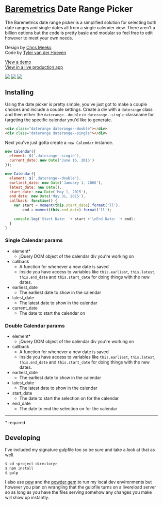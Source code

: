 # [Baremetrics](https://baremetrics.com/) Date Range Picker

The Baremetrics date range picker is a simplified solution for selecting both date ranges and single dates all from a single calender view. There aren't a billion options but the code is pretty basic and modular so feel free to edit however to meet your own needs.

Design by [Chris Meeks](https://dribbble.com/ChrisMeeks)  
Code by [Tyler van der Hoeven](https://github.com/tyvdh)

[View a demo](http://baremetrics.github.io/calendar/)  
[View in a live production app](https://demo.baremetrics.com/)

![](http://tyler.link/bqs5/Screen%20Shot%202015-07-02%20at%201.29.07%20PM.png)
![](http://tyler.link/br0F/Screen%20Shot%202015-07-02%20at%201.29.28%20PM.png)
![](http://tyler.link/bqV5/Screen%20Shot%202015-07-02%20at%201.32.15%20PM.png)

## Installing

Using the date picker is pretty simple, you've just got to make a couple choices and include a couple settings.
Create a div with a `daterange` class and then either the `daterange--double` or `daterange--single` classname for targeting the specific calendar you'd like to generate.

```html
<div class="daterange daterange--double"></div>
<div class="daterange daterange--single"></div>
```

Next you've just gotta create a `new Calendar` instance.

```js
new Calendar({
  element: $('.daterange--single'),
  current_date: new Date('June 15, 2015')
});

new Calendar({
  element: $('.daterange--double'),
  earliest_date: new Date('January 1, 2000'),
  latest_date: new Date(),
  start_date: new Date('May 1, 2015'),
  end_date: new Date('May 31, 2015'),
  callback: function() {
    var start = moment(this.start_date).format('ll'),
        end = moment(this.end_date).format('ll');
    
    console.log('Start Date: '+ start +'\nEnd Date: '+ end);
  }
}
```

### Single Calendar params
- element\*
  - jQuery DOM object of the calendar div you're working on
- callback
  - A function for whenever a new date is saved
  - Inside you have access to variables like `this.earliest`, `this.latest`, `this.end_date` and `this.start_date` for doing things with the new dates.
- earliest_date
  - The earliest date to show in the calendar
- latest_date
  - The latest date to show in the calendar
- current_date
  - The date to start the calendar on

### Double Calendar params
- element\*
  - jQuery DOM object of the calendar div you're working on
- callback
  - A function for whenever a new date is saved
  - Inside you have access to variables like `this.earliest`, `this.latest`, `this.end_date` and `this.start_date` for doing things with the new dates.
- earliest_date
  - The earliest date to show in the calendar
- latest_date
  - The latest date to show in the calendar
- start_date
  - The date to start the selection on for the calendar
- end_date
  - The date to end the selection on for the calendar

---
\* required

## Developing

I've included my signature gulpfile too so be sure and take a look at that as well.

```bash
$ cd <project directory>
$ npm install
$ gulp
```

I also use [pow](http://pow.cx/) and the [powder gem](https://github.com/Rodreegez/powder) to run my local dev environments but however you plan on wrangling that the gulpfile turns on a livereload server so as long as you have the files serving somehow any changes you make will show up instantly.
